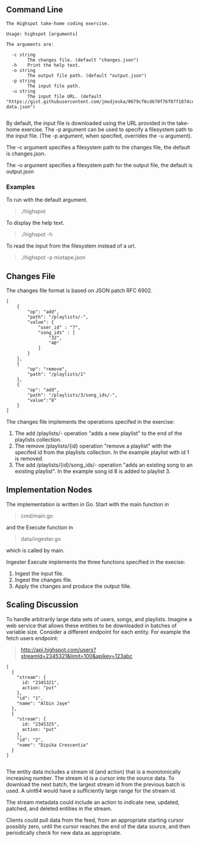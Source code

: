 ## Command Line
```
The Highspot take-home coding exercise.

Usage: highspot [arguments]

The arguments are:

  -c string
        The changes file. (default "changes.json")
  -h    Print the help text.
  -o string
        The output file path. (default "output.json")
  -p string
        The input file path.
  -u string
        The input file URL. (default "https://gist.githubusercontent.com/jmodjeska/0679cf6cd670f76f07f1874ce00daaeb/raw/a4ac53fa86452ac26d706df2e851fb7d02697b4b/mixtape-data.json")
   
```

By default, the input file is downloaded using the URL provided in the take-home exercise. The -p argument can be used to specify a filesystem path to the input file. (The -p argument, when specifed, overrides the -u argument).

The -c argument specifies a filesystem path to the changes file, the default is changes.json.

The -o argument specifies a filesystem path for the output file, the default is output.json

### Examples

To run with the default argument.

> ./highspot

To display the help text.

> ./highspot -h

To read the input from the filesystem instead of a url.

> ./highspot -p mixtape.json

## Changes File

The changes file format is based on JSON patch RFC 6902.

```
[
    {
        "op": "add",
        "path": "/playlists/-",
        "value": {
            "user_id" : "7",
            "song_ids" : [
                "32",
                "40"
            ]
        }
    },
    {
        "op": "remove",
        "path": "/playlists/1"
    },
    {
        "op": "add",
        "path": "/playlists/3/song_ids/-",
        "value":"8"
    }
]

```

The changes file implements the operations specifed in the exercise:

1. The add /playlists/- operation "adds a new playlist" to the end of the playlists collection.
2. The remove /playlists/{id} operation "remove a playlist" with the specifed id from the playlists collection. In the example playlist with id 1 is removed.
3. The add /playlists/{id}/song_ids/- operation "adds an existing song to an existing playlist". In the example song id 8 is added to playlist 3.

## Implementation Nodes

The implementation is written in Go. Start with the main function in
> cmd/main.go

and the Execute function in
> data/ingester.go

which is called by main.

Ingester Execute implements the three functions specified in the execise: 

1. Ingest the input file.
2. Ingest the changes file.
3. Apply the changes and produce the output fille.

## Scaling Discussion

To handle arbitrarily large data sets of users, songs, and playlists. Imagine a web service that allows these entities to be downloaded in batches of variable size. Consider a different endpoint for each entity. For example the fetch users endpoint:

> http://api.highspot.com/users?streamId=2345321&limit=100&apikey=123abc

```
[
  {
    "stream": {
      id: "2345321",
      action: "put"
    },
    "id": "1",
    "name": "Albin Jaye"
  },
  {
    "stream": {
      id: "2345325",
      action: "put"
    },
    "id": "2",
    "name": "Dipika Crescentia"
  }
]
    
```

The entity data includes a stream id (and action) that is a monotonically increasing number. The stream id is a cursor into the source data. To download the next batch, the largest stream id from the previous batch is used. A uint64 would have a sufficiently large range for the stream id.

The stream metadata could include an action to indicate new, updated, patched, and deleted entities in the stream. 

Clients could pull data from the feed, from an appropriate starting cursor possibly zero, until the cursor reaches the end of the data source, and then periodically check for new data as appropriate.
